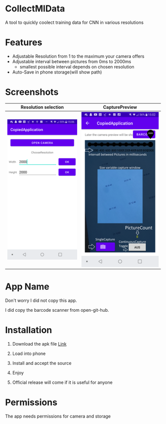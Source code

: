 # CollectMlData
  A tool to quickly coolect training data for CNN in various resolutions

# Features
  * Adjustable Resolution from 1 to the maximum your camera offers
  * Adjustable interval between pictures from 0ms to 2000ms
    * smallest possible interval depends on chosen resolution
  * Auto-Save in phone storage(will show path)

# Screenshots
Resolution selection       |  CapturePreview
:-------------------------:|:-------------------------:
![](https://github.com/Nyiri1/CollectMlData/blob/main/Screenshot_2021-02-04-15-06-28.png)  |  ![](https://github.com/Nyiri1/CollectMlData/blob/main/Screenshot_2021-02-04-15-02-02.png)

# App Name
Don't worry I did not copy this app.

I did copy the barcode scanner from open-git-hub.

# Installation
1. Download the apk file [Link](https://github.com/Nyiri1/CollectMlData/raw/main/MlDataCollector.apk) 
2. Load into phone
3. Install and accept the source
4. Enjoy

5. Official release will come if it is useful for anyone

# Permissions
The app needs permissions for camera and storage
